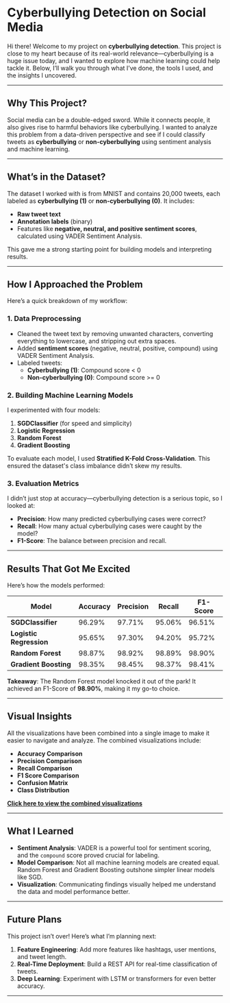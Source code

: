 # **Cyberbullying Detection on Social Media**

Hi there! Welcome to my project on **cyberbullying detection**. This project is close to my heart because of its real-world relevance—cyberbullying is a huge issue today, and I wanted to explore how machine learning could help tackle it. Below, I’ll walk you through what I’ve done, the tools I used, and the insights I uncovered.

---

## **Why This Project?**
Social media can be a double-edged sword. While it connects people, it also gives rise to harmful behaviors like cyberbullying. I wanted to analyze this problem from a data-driven perspective and see if I could classify tweets as **cyberbullying** or **non-cyberbullying** using sentiment analysis and machine learning.

---

## **What’s in the Dataset?**
The dataset I worked with is from MNIST and contains 20,000 tweets, each labeled as **cyberbullying (1)** or **non-cyberbullying (0)**. It includes:
- **Raw tweet text**
- **Annotation labels** (binary)
- Features like **negative, neutral, and positive sentiment scores**, calculated using VADER Sentiment Analysis.

This gave me a strong starting point for building models and interpreting results.

---

## **How I Approached the Problem**
Here’s a quick breakdown of my workflow:

### **1. Data Preprocessing**
- Cleaned the tweet text by removing unwanted characters, converting everything to lowercase, and stripping out extra spaces.
- Added **sentiment scores** (negative, neutral, positive, compound) using VADER Sentiment Analysis.
- Labeled tweets: 
  - **Cyberbullying (1)**: Compound score < 0
  - **Non-cyberbullying (0)**: Compound score >= 0

### **2. Building Machine Learning Models**
I experimented with four models:
1. **SGDClassifier** (for speed and simplicity)
2. **Logistic Regression**
3. **Random Forest**
4. **Gradient Boosting**

To evaluate each model, I used **Stratified K-Fold Cross-Validation**. This ensured the dataset's class imbalance didn’t skew my results.

### **3. Evaluation Metrics**
I didn’t just stop at accuracy—cyberbullying detection is a serious topic, so I looked at:
- **Precision**: How many predicted cyberbullying cases were correct?
- **Recall**: How many actual cyberbullying cases were caught by the model?
- **F1-Score**: The balance between precision and recall.

---

## **Results That Got Me Excited**
Here’s how the models performed:

| Model                       | Accuracy| Precision | Recall |F1-Score |
|--------------------         |---------|---------- |--------|---------|
| **SGDClassifier**           | 96.29%  | 97.71%    | 95.06% | 96.51%  |
| **Logistic Regression**     | 95.65%  | 97.30%    | 94.20% | 95.72%  |
| **Random Forest**           | 98.87%  | 98.92%    | 98.89% | 98.90%  |
| **Gradient Boosting**       | 98.35%  | 98.45%    | 98.37% | 98.41%  |

**Takeaway**: The Random Forest model knocked it out of the park! It achieved an F1-Score of **98.90%**, making it my go-to choice.

---

## **Visual Insights**
All the visualizations have been combined into a single image to make it easier to navigate and analyze. The combined visualizations include:
- **Accuracy Comparison**
- **Precision Comparison**
- **Recall Comparison**
- **F1 Score Comparison**
- **Confusion Matrix**
- **Class Distribution**

[**Click here to view the combined visualizations**](https://github.com/SrinidhV/Cyberbullying-Detection-on-Social-Media-A-Comparative-Analysis-of-Machine-Learning-Models/blob/main/Entire_viz.png)

---

## **What I Learned**
- **Sentiment Analysis**: VADER is a powerful tool for sentiment scoring, and the `compound` score proved crucial for labeling.
- **Model Comparison**: Not all machine learning models are created equal. Random Forest and Gradient Boosting outshone simpler linear models like SGD.
- **Visualization**: Communicating findings visually helped me understand the data and model performance better.

---

## **Future Plans**
This project isn’t over! Here’s what I’m planning next:
1. **Feature Engineering**: Add more features like hashtags, user mentions, and tweet length.
2. **Real-Time Deployment**: Build a REST API for real-time classification of tweets.
3. **Deep Learning**: Experiment with LSTM or transformers for even better accuracy.

---
